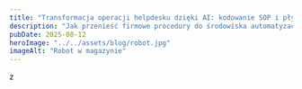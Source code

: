 ```yaml
---
title: "Transformacja operacji helpdesku dzięki AI: kodowanie SOP i płynne wdrożenie"
description: "Jak przenieść firmowe procedury do środowiska automatyzacji AI i zapewnić efektywną zmianę"
pubDate: 2025-08-12
heroImage: "../../assets/blog/robot.jpg"
imageAlt: "Robot w magazynie"
---
```


z
